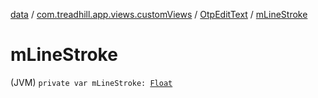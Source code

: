 [data](../../index.md) / [com.treadhill.app.views.customViews](../index.md) / [OtpEditText](index.md) / [mLineStroke](./m-line-stroke.md)

# mLineStroke

(JVM) `private var mLineStroke: `[`Float`](https://kotlinlang.org/api/latest/jvm/stdlib/kotlin/-float/index.html)